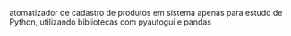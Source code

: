 atomatizador de cadastro de produtos em sistema
apenas para estudo de Python, utilizando bibliotecas com pyautogui e pandas
